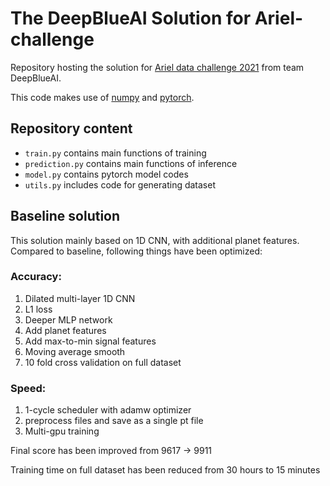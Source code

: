 # The DeepBlueAI Solution for Ariel-challenge
Repository hosting the solution for [Ariel data challenge 2021](https://www.ariel-datachallenge.space/) from team DeepBlueAI.

This code makes use of [numpy](https://github.com/numpy/numpy) and [pytorch](https://github.com/pytorch/pytorch).

## Repository content

- ```train.py``` contains main functions of training
- ```prediction.py``` contains main functions of inference
- ```model.py``` contains pytorch model codes
- ```utils.py``` includes code for generating dataset

## Baseline solution

This solution mainly based on 1D CNN, with additional planet features.
Compared to baseline, following things have been optimized:

### Accuracy:
1. Dilated multi-layer 1D CNN
2. L1 loss
3. Deeper MLP network
4. Add planet features
5. Add max-to-min signal features
6. Moving average smooth
7. 10 fold cross validation on full dataset
   
### Speed:
1. 1-cycle scheduler with adamw optimizer
2. preprocess files and save as a single pt file
3. Multi-gpu training

Final score has been improved from 9617 -> 9911

Training time on full dataset has been reduced from 30 hours to 15 minutes

